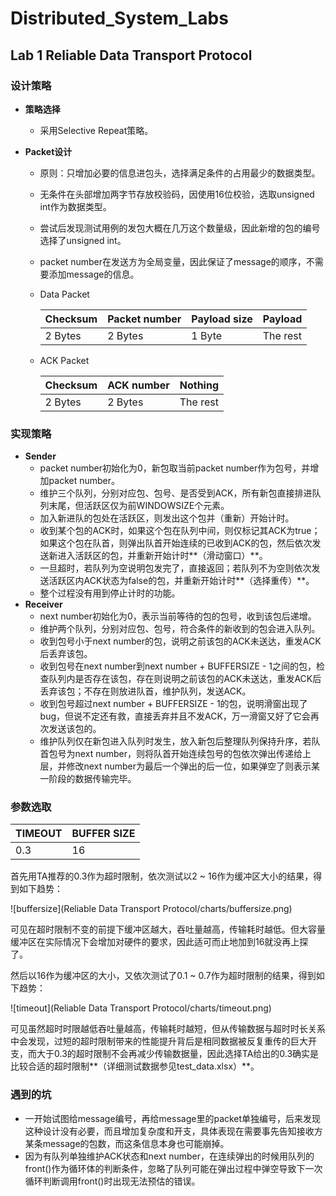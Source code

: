 # Distributed_System_Labs
## Lab 1 Reliable Data Transport Protocol

### 设计策略

* **策略选择**

  * 采用Selective Repeat策略。

* **Packet设计**

  * 原则：只增加必要的信息进包头，选择满足条件的占用最少的数据类型。

  * 无条件在头部增加两字节存放校验码，因使用16位校验，选取unsigned int作为数据类型。

  * 尝试后发现测试用例的发包大概在几万这个数量级，因此新增的包的编号选择了unsigned int。

  * packet number在发送方为全局变量，因此保证了message的顺序，不需要添加message的信息。

  * Data Packet

    | Checksum | Packet number | Payload size | Payload  |
    | -------- | ------------- | ------------ | -------- |
    | 2 Bytes  | 2 Bytes       | 1 Byte       | The rest |

  * ACK Packet

    | Checksum | ACK number | Nothing  |
    | -------- | ---------- | -------- |
    | 2 Bytes  | 2 Bytes    | The rest |

### 实现策略

* **Sender**
  * packet number初始化为0，新包取当前packet number作为包号，并增加packet number。
  * 维护三个队列，分别对应包、包号、是否受到ACK，所有新包直接排进队列末尾，但活跃区仅为前WINDOWSIZE个元素。
  * 加入新进队的包处在活跃区，则发出这个包并（重新）开始计时。
  * 收到某个包的ACK时，如果这个包在队列中间，则仅标记其ACK为true；如果这个包在队首，则弹出队首开始连续的已收到ACK的包，然后依次发送新进入活跃区的包，并重新开始计时**（滑动窗口）**。
  * 一旦超时，若队列为空说明包发完了，直接返回；若队列不为空则依次发送活跃区内ACK状态为false的包，并重新开始计时**（选择重传）**。
  * 整个过程没有用到停止计时的功能。
* **Receiver**
  * next number初始化为0，表示当前等待的包的包号，收到该包后递增。
  * 维护两个队列，分别对应包、包号，符合条件的新收到的包会进入队列。
  * 收到包号小于next number的包，说明之前该包的ACK未送达，重发ACK后丢弃该包。
  * 收到包号在next number到next number + BUFFERSIZE - 1之间的包，检查队列内是否存在该包，存在则说明之前该包的ACK未送达，重发ACK后丢弃该包；不存在则放进队首，维护队列，发送ACK。
  * 收到包号超过next number + BUFFERSIZE - 1的包，说明滑窗出现了bug，但说不定还有救，直接丢弃并且不发ACK，万一滑窗又好了它会再次发送该包的。
  * 维护队列仅在新包进入队列时发生，放入新包后整理队列保持升序，若队首包号为next number，则将队首开始连续包号的包依次弹出传递给上层，并修改next number为最后一个弹出的后一位，如果弹空了则表示某一阶段的数据传输完毕。

### 参数选取

| TIMEOUT | BUFFER SIZE |
| ------- | ----------- |
| 0.3     | 16          |

首先用TA推荐的0.3作为超时限制，依次测试以2 ~ 16作为缓冲区大小的结果，得到如下趋势：

![buffersize](Reliable Data Transport Protocol/charts/buffersize.png)

可见在超时限制不变的前提下缓冲区越大，吞吐量越高，传输耗时越低。但大容量缓冲区在实际情况下会增加对硬件的要求，因此适可而止地加到16就没再上探了。

然后以16作为缓冲区的大小，又依次测试了0.1 ~ 0.7作为超时限制的结果，得到如下趋势：

![timeout](Reliable Data Transport Protocol/charts/timeout.png)

可见虽然超时时限越低吞吐量越高，传输耗时越短，但从传输数据与超时时长关系中会发现，过短的超时限制带来的性能提升背后是相同数据被反复重传的巨大开支，而大于0.3的超时限制不会再减少传输数据量，因此选择TA给出的0.3确实是比较合适的超时限制**（详细测试数据参见test_data.xlsx）**。

### 遇到的坑

* 一开始试图给message编号，再给message里的packet单独编号，后来发现这种设计没有必要，而且增加复杂度和开支，具体表现在需要事先告知接收方某条message的包数，而这条信息本身也可能崩掉。
* 因为有队列单独维护ACK状态和next number，在连续弹出的时候用队列的front()作为循环体的判断条件，忽略了队列可能在弹出过程中弹空导致下一次循环判断调用front()时出现无法预估的错误。